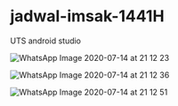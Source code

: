 # jadwal-imsak-1441H
UTS android studio


![WhatsApp Image 2020-07-14 at 21 12 23](https://user-images.githubusercontent.com/37182576/87436489-4efd6c00-c617-11ea-89da-c93d51334389.jpeg)

![WhatsApp Image 2020-07-14 at 21 12 36](https://user-images.githubusercontent.com/37182576/87436513-56247a00-c617-11ea-9d82-05f52638314b.jpeg)

![WhatsApp Image 2020-07-14 at 21 12 51](https://user-images.githubusercontent.com/37182576/87436530-5cb2f180-c617-11ea-9763-d72070d36183.jpeg)
